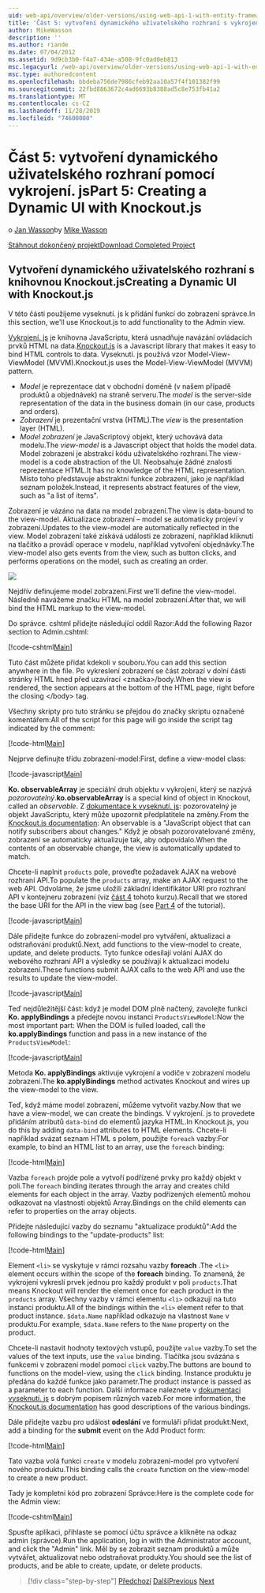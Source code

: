 ```yaml
---
uid: web-api/overview/older-versions/using-web-api-1-with-entity-framework-5/using-web-api-with-entity-framework-part-5
title: 'Část 5: vytvoření dynamického uživatelského rozhraní s vykrojení. js | Microsoft Docs'
author: MikeWasson
description: ''
ms.author: riande
ms.date: 07/04/2012
ms.assetid: 9d9cb3b0-f4a7-434e-a508-9fc0ad0eb813
msc.legacyurl: /web-api/overview/older-versions/using-web-api-1-with-entity-framework-5/using-web-api-with-entity-framework-part-5
msc.type: authoredcontent
ms.openlocfilehash: bbdeba756de7986cfeb92aa10a57f4f101382f99
ms.sourcegitcommit: 22fbd8863672c4ad6693b8388ad5c8e753fb41a2
ms.translationtype: MT
ms.contentlocale: cs-CZ
ms.lasthandoff: 11/28/2019
ms.locfileid: "74600000"
---
```

# <a name="part-5-creating-a-dynamic-ui-with-knockoutjs"></a><span data-ttu-id="b150a-102">Část 5: vytvoření dynamického uživatelského rozhraní pomocí vykrojení. js</span><span class="sxs-lookup"><span data-stu-id="b150a-102">Part 5: Creating a Dynamic UI with Knockout.js</span></span>

<span data-ttu-id="b150a-103">o [Jan Wasson](https://github.com/MikeWasson)</span><span class="sxs-lookup"><span data-stu-id="b150a-103">by [Mike Wasson](https://github.com/MikeWasson)</span></span>

[<span data-ttu-id="b150a-104">Stáhnout dokončený projekt</span><span class="sxs-lookup"><span data-stu-id="b150a-104">Download Completed Project</span></span>](https://code.msdn.microsoft.com/ASP-NET-Web-API-with-afa30545)

## <a name="creating-a-dynamic-ui-with-knockoutjs"></a><span data-ttu-id="b150a-105">Vytvoření dynamického uživatelského rozhraní s knihovnou Knockout.js</span><span class="sxs-lookup"><span data-stu-id="b150a-105">Creating a Dynamic UI with Knockout.js</span></span>

<span data-ttu-id="b150a-106">V této části použijeme vyseknutí. js k přidání funkcí do zobrazení správce.</span><span class="sxs-lookup"><span data-stu-id="b150a-106">In this section, we'll use Knockout.js to add functionality to the Admin view.</span></span>

<span data-ttu-id="b150a-107">[Vykrojení. js](http://knockoutjs.com/) je knihovna JavaScriptu, která usnadňuje navázání ovládacích prvků HTML na data.</span><span class="sxs-lookup"><span data-stu-id="b150a-107">[Knockout.js](http://knockoutjs.com/) is a Javascript library that makes it easy to bind HTML controls to data.</span></span> <span data-ttu-id="b150a-108">Vyseknutí. js používá vzor Model-View-ViewModel (MVVM).</span><span class="sxs-lookup"><span data-stu-id="b150a-108">Knockout.js uses the Model-View-ViewModel (MVVM) pattern.</span></span>

- <span data-ttu-id="b150a-109">*Model* je reprezentace dat v obchodní doméně (v našem případě produktů a objednávek) na straně serveru.</span><span class="sxs-lookup"><span data-stu-id="b150a-109">The *model* is the server-side representation of the data in the business domain (in our case, products and orders).</span></span>
- <span data-ttu-id="b150a-110">*Zobrazení* je prezentační vrstva (HTML).</span><span class="sxs-lookup"><span data-stu-id="b150a-110">The *view* is the presentation layer (HTML).</span></span>
- <span data-ttu-id="b150a-111">*Model zobrazení* je JavaScriptový objekt, který uchovává data modelu.</span><span class="sxs-lookup"><span data-stu-id="b150a-111">The *view-model* is a Javascript object that holds the model data.</span></span> <span data-ttu-id="b150a-112">Model zobrazení je abstrakcí kódu uživatelského rozhraní.</span><span class="sxs-lookup"><span data-stu-id="b150a-112">The view-model is a code abstraction of the UI.</span></span> <span data-ttu-id="b150a-113">Neobsahuje žádné znalosti reprezentace HTML.</span><span class="sxs-lookup"><span data-stu-id="b150a-113">It has no knowledge of the HTML representation.</span></span> <span data-ttu-id="b150a-114">Místo toho představuje abstraktní funkce zobrazení, jako je například seznam položek.</span><span class="sxs-lookup"><span data-stu-id="b150a-114">Instead, it represents abstract features of the view, such as "a list of items".</span></span>

<span data-ttu-id="b150a-115">Zobrazení je vázáno na data na model zobrazení.</span><span class="sxs-lookup"><span data-stu-id="b150a-115">The view is data-bound to the view-model.</span></span> <span data-ttu-id="b150a-116">Aktualizace zobrazení – model se automaticky projeví v zobrazení.</span><span class="sxs-lookup"><span data-stu-id="b150a-116">Updates to the view-model are automatically reflected in the view.</span></span> <span data-ttu-id="b150a-117">Model zobrazení také získává události ze zobrazení, například kliknutí na tlačítko a provádí operace v modelu, například vytvoření objednávky.</span><span class="sxs-lookup"><span data-stu-id="b150a-117">The view-model also gets events from the view, such as button clicks, and performs operations on the model, such as creating an order.</span></span>

![](using-web-api-with-entity-framework-part-5/_static/image1.png)

<span data-ttu-id="b150a-118">Nejdřív definujeme model zobrazení.</span><span class="sxs-lookup"><span data-stu-id="b150a-118">First we'll define the view-model.</span></span> <span data-ttu-id="b150a-119">Následně navážeme značku HTML na model zobrazení.</span><span class="sxs-lookup"><span data-stu-id="b150a-119">After that, we will bind the HTML markup to the view-model.</span></span>

<span data-ttu-id="b150a-120">Do správce. cshtml přidejte následující oddíl Razor:</span><span class="sxs-lookup"><span data-stu-id="b150a-120">Add the following Razor section to Admin.cshtml:</span></span>

[!code-cshtml[Main](using-web-api-with-entity-framework-part-5/samples/sample1.cshtml)]

<span data-ttu-id="b150a-121">Tuto část můžete přidat kdekoli v souboru.</span><span class="sxs-lookup"><span data-stu-id="b150a-121">You can add this section anywhere in the file.</span></span> <span data-ttu-id="b150a-122">Po vykreslení zobrazení se část zobrazí v dolní části stránky HTML hned před uzavírací &lt;značka&gt;/body.</span><span class="sxs-lookup"><span data-stu-id="b150a-122">When the view is rendered, the section appears at the bottom of the HTML page, right before the closing &lt;/body&gt; tag.</span></span>

<span data-ttu-id="b150a-123">Všechny skripty pro tuto stránku se přejdou do značky skriptu označené komentářem:</span><span class="sxs-lookup"><span data-stu-id="b150a-123">All of the script for this page will go inside the script tag indicated by the comment:</span></span>

[!code-html[Main](using-web-api-with-entity-framework-part-5/samples/sample2.html)]

<span data-ttu-id="b150a-124">Nejprve definujte třídu zobrazení-model:</span><span class="sxs-lookup"><span data-stu-id="b150a-124">First, define a view-model class:</span></span>

[!code-javascript[Main](using-web-api-with-entity-framework-part-5/samples/sample3.js)]

<span data-ttu-id="b150a-125">**Ko. observableArray** je speciální druh objektu v vykrojení, který se nazývá *pozorovatelný*.</span><span class="sxs-lookup"><span data-stu-id="b150a-125">**ko.observableArray** is a special kind of object in Knockout, called an *observable*.</span></span> <span data-ttu-id="b150a-126">Z [dokumentace k vyseknutí. js](http://knockoutjs.com/documentation/observables.html): pozorovatelný je objekt JavaScriptu, který může upozornit předplatitele na změny.</span><span class="sxs-lookup"><span data-stu-id="b150a-126">From the [Knockout.js documentation](http://knockoutjs.com/documentation/observables.html): An observable is a "JavaScript object that can notify subscribers about changes."</span></span> <span data-ttu-id="b150a-127">Když je obsah pozorovatelované změny, zobrazení se automaticky aktualizuje tak, aby odpovídalo.</span><span class="sxs-lookup"><span data-stu-id="b150a-127">When the contents of an observable change, the view is automatically updated to match.</span></span>

<span data-ttu-id="b150a-128">Chcete-li naplnit `products` pole, proveďte požadavek AJAX na webové rozhraní API.</span><span class="sxs-lookup"><span data-stu-id="b150a-128">To populate the `products` array, make an AJAX request to the web API.</span></span> <span data-ttu-id="b150a-129">Odvoláme, že jsme uložili základní identifikátor URI pro rozhraní API v kontejneru zobrazení (viz [část 4](using-web-api-with-entity-framework-part-4.md) tohoto kurzu).</span><span class="sxs-lookup"><span data-stu-id="b150a-129">Recall that we stored the base URI for the API in the view bag (see [Part 4](using-web-api-with-entity-framework-part-4.md) of the tutorial).</span></span>

[!code-javascript[Main](using-web-api-with-entity-framework-part-5/samples/sample4.js?highlight=5)]

<span data-ttu-id="b150a-130">Dále přidejte funkce do zobrazení-model pro vytváření, aktualizaci a odstraňování produktů.</span><span class="sxs-lookup"><span data-stu-id="b150a-130">Next, add functions to the view-model to create, update, and delete products.</span></span> <span data-ttu-id="b150a-131">Tyto funkce odesílají volání AJAX do webového rozhraní API a výsledky se používají k aktualizaci modelu zobrazení.</span><span class="sxs-lookup"><span data-stu-id="b150a-131">These functions submit AJAX calls to the web API and use the results to update the view-model.</span></span>

[!code-javascript[Main](using-web-api-with-entity-framework-part-5/samples/sample5.js?highlight=7)]

<span data-ttu-id="b150a-132">Teď nejdůležitější část: když je model DOM plně načtený, zavolejte funkci **Ko. applyBindings** a předejte novou instanci `ProductsViewModel`:</span><span class="sxs-lookup"><span data-stu-id="b150a-132">Now the most important part: When the DOM is fulled loaded, call the **ko.applyBindings** function and pass in a new instance of the `ProductsViewModel`:</span></span>

[!code-javascript[Main](using-web-api-with-entity-framework-part-5/samples/sample6.js)]

<span data-ttu-id="b150a-133">Metoda **Ko. applyBindings** aktivuje vykrojení a vodiče v zobrazení modelu zobrazení.</span><span class="sxs-lookup"><span data-stu-id="b150a-133">The **ko.applyBindings** method activates Knockout and wires up the view-model to the view.</span></span>

<span data-ttu-id="b150a-134">Teď, když máme model zobrazení, můžeme vytvořit vazby.</span><span class="sxs-lookup"><span data-stu-id="b150a-134">Now that we have a view-model, we can create the bindings.</span></span> <span data-ttu-id="b150a-135">V vykrojení. js to provedete přidáním atributů `data-bind` do elementů jazyka HTML.</span><span class="sxs-lookup"><span data-stu-id="b150a-135">In Knockout.js, you do this by adding `data-bind` attributes to HTML elements.</span></span> <span data-ttu-id="b150a-136">Chcete-li například svázat seznam HTML s polem, použijte `foreach` vazby:</span><span class="sxs-lookup"><span data-stu-id="b150a-136">For example, to bind an HTML list to an array, use the `foreach` binding:</span></span>

[!code-html[Main](using-web-api-with-entity-framework-part-5/samples/sample7.html?highlight=1)]

<span data-ttu-id="b150a-137">Vazba `foreach` projde pole a vytvoří podřízené prvky pro každý objekt v poli.</span><span class="sxs-lookup"><span data-stu-id="b150a-137">The `foreach` binding iterates through the array and creates child elements for each object in the array.</span></span> <span data-ttu-id="b150a-138">Vazby podřízených elementů mohou odkazovat na vlastnosti objektů Array.</span><span class="sxs-lookup"><span data-stu-id="b150a-138">Bindings on the child elements can refer to properties on the array objects.</span></span>

<span data-ttu-id="b150a-139">Přidejte následující vazby do seznamu "aktualizace produktů":</span><span class="sxs-lookup"><span data-stu-id="b150a-139">Add the following bindings to the "update-products" list:</span></span>

[!code-html[Main](using-web-api-with-entity-framework-part-5/samples/sample8.html)]

<span data-ttu-id="b150a-140">Element `<li>` se vyskytuje v rámci rozsahu vazby **foreach** .</span><span class="sxs-lookup"><span data-stu-id="b150a-140">The `<li>` element occurs within the scope of the **foreach** binding.</span></span> <span data-ttu-id="b150a-141">To znamená, že vykrojení vykreslí prvek jednou pro každý produkt v poli `products`.</span><span class="sxs-lookup"><span data-stu-id="b150a-141">That means Knockout will render the element once for each product in the `products` array.</span></span> <span data-ttu-id="b150a-142">Všechny vazby v rámci elementu `<li>` odkazují na tuto instanci produktu.</span><span class="sxs-lookup"><span data-stu-id="b150a-142">All of the bindings within the `<li>` element refer to that product instance.</span></span> <span data-ttu-id="b150a-143">`$data.Name` například odkazuje na vlastnost `Name` v produktu.</span><span class="sxs-lookup"><span data-stu-id="b150a-143">For example, `$data.Name` refers to the `Name` property on the product.</span></span>

<span data-ttu-id="b150a-144">Chcete-li nastavit hodnoty textových vstupů, použijte `value` vazby.</span><span class="sxs-lookup"><span data-stu-id="b150a-144">To set the values of the text inputs, use the `value` binding.</span></span> <span data-ttu-id="b150a-145">Tlačítka jsou svázána s funkcemi v zobrazení model pomocí `click` vazby.</span><span class="sxs-lookup"><span data-stu-id="b150a-145">The buttons are bound to functions on the model-view, using the `click` binding.</span></span> <span data-ttu-id="b150a-146">Instance produktu je předána do každé funkce jako parametr.</span><span class="sxs-lookup"><span data-stu-id="b150a-146">The product instance is passed as a parameter to each function.</span></span> <span data-ttu-id="b150a-147">Další informace naleznete v [dokumentaci vyseknutí. js](http://knockoutjs.com/documentation/observables.html) s dobrým popisem různých vazeb.</span><span class="sxs-lookup"><span data-stu-id="b150a-147">For more information, the [Knockout.js documentation](http://knockoutjs.com/documentation/observables.html) has good descriptions of the various bindings.</span></span>

<span data-ttu-id="b150a-148">Dále přidejte vazbu pro událost **odeslání** ve formuláři přidat produkt:</span><span class="sxs-lookup"><span data-stu-id="b150a-148">Next, add a binding for the **submit** event on the Add Product form:</span></span>

[!code-html[Main](using-web-api-with-entity-framework-part-5/samples/sample9.html)]

<span data-ttu-id="b150a-149">Tato vazba volá funkci `create` v modelu zobrazení-model pro vytvoření nového produktu.</span><span class="sxs-lookup"><span data-stu-id="b150a-149">This binding calls the `create` function on the view-model to create a new product.</span></span>

<span data-ttu-id="b150a-150">Tady je kompletní kód pro zobrazení Správce:</span><span class="sxs-lookup"><span data-stu-id="b150a-150">Here is the complete code for the Admin view:</span></span>

[!code-cshtml[Main](using-web-api-with-entity-framework-part-5/samples/sample10.cshtml)]

<span data-ttu-id="b150a-151">Spusťte aplikaci, přihlaste se pomocí účtu správce a klikněte na odkaz admin (správce).</span><span class="sxs-lookup"><span data-stu-id="b150a-151">Run the application, log in with the Administrator account, and click the "Admin" link.</span></span> <span data-ttu-id="b150a-152">Měl by se zobrazit seznam produktů a může vytvářet, aktualizovat nebo odstraňovat produkty.</span><span class="sxs-lookup"><span data-stu-id="b150a-152">You should see the list of products, and be able to create, update, or delete products.</span></span>

> [!div class="step-by-step"]
> <span data-ttu-id="b150a-153">[Předchozí](using-web-api-with-entity-framework-part-4.md)
> [Další](using-web-api-with-entity-framework-part-6.md)</span><span class="sxs-lookup"><span data-stu-id="b150a-153">[Previous](using-web-api-with-entity-framework-part-4.md)
[Next](using-web-api-with-entity-framework-part-6.md)</span></span>
